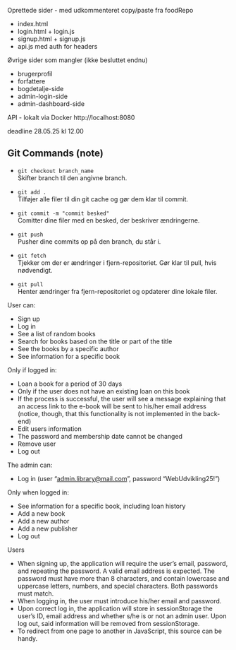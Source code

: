 Oprettede sider - med udkommenteret copy/paste fra foodRepo 

- index.html
- login.html + login.js
- signup.html + signup.js 
- api.js med auth for headers

Øvrige sider som mangler (ikke besluttet endnu)

* brugerprofil
* forfattere
* bogdetalje-side
* admin-login-side
* admin-dashboard-side

API - lokalt via Docker 
http://localhost:8080


deadline 28.05.25 kl 12.00 

## Git Commands (note)

- `git checkout branch_name`  
  Skifter branch til den angivne branch.

- `git add .`  
  Tilføjer alle filer til din git cache og gør dem klar til commit.

- `git commit -m "commit besked"`  
  Comitter dine filer med en besked, der beskriver ændringerne.

- `git push`  
  Pusher dine commits op på den branch, du står i.

- `git fetch`  
  Tjekker om der er ændringer i fjern-repositoriet. Gør klar til pull, hvis nødvendigt.

- `git pull`  
  Henter ændringer fra fjern-repositoriet og opdaterer dine lokale filer.



User can:

* Sign up
* Log in
* See a list of random books
* Search for books based on the title or part of the title
* See the books by a specific author
* See information for a specific book


Only if logged in: 

* Loan a book for a period of 30 days
* Only if the user does not have an existing loan on this book
* If the process is successful, the user will see a message explaining that an access link to the e-book will be sent to his/her email address (notice, though, that this functionality is not implemented in the back-end)
* Edit users information
* The password and membership date cannot be changed
* Remove user
* Log out

The admin can:
* Log in (user “admin.library@mail.com”, password “WebUdvikling25!”)

Only when logged in:
* See information for a specific book, including loan history
* Add a new book
* Add a new author
* Add a new publisher
* Log out


Users

* When signing up, the application will require the user’s email, password, and repeating the password. A valid email address is expected. The password must have more than 8 characters, and contain lowercase and uppercase letters, numbers, and special characters. Both passwords must match.
* When logging in, the user must introduce his/her email and password.
* Upon correct log in, the application will store in sessionStorage the user’s ID, email address and whether s/he is or not an admin user. Upon log out, said information will be removed from sessionStorage.
* To redirect from one page to another in JavaScript, this source can be handy.




